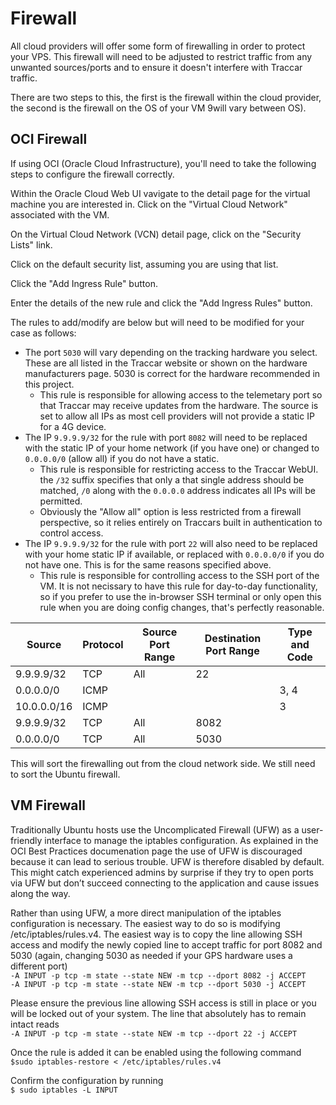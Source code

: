 # Firewall
All cloud providers will offer some form of firewalling in order to protect your VPS. This firewall will need to be adjusted to restrict traffic from any unwanted sources/ports and to ensure it doesn't interfere with Traccar traffic.

There are two steps to this, the first is the firewall within the cloud provider, the second is the firewall on the OS of your VM 9will vary between OS).

## OCI Firewall
If using OCI (Oracle Cloud Infrastructure), you'll need to take the following steps to configure the firewall correctly.

Within the Oracle Cloud Web UI vavigate to the detail page for the virtual machine you are interested in. Click on the "Virtual Cloud Network" associated with the VM.

On the Virtual Cloud Network (VCN) detail page, click on the "Security Lists" link.

Click on the default security list, assuming you are using that list.

Click the "Add Ingress Rule" button.

Enter the details of the new rule and click the "Add Ingress Rules" button.

The rules to add/modify are below but will need to be modified for your case as follows:
* The port `5030` will vary depending on the tracking hardware you select. These are all listed in the Traccar website or shown on the hardware manufacturers page. 5030 is correct for the hardware recommended in this project.
  * This rule is responsible for allowing access to the telemetary port so that Traccar may receive updates from the hardware. The source is set to allow all IPs as most cell providers will not provide a static IP for a 4G device.
* The IP `9.9.9.9/32` for the rule with port `8082` will need to be replaced with the static IP of your home network (if you have one) or changed to `0.0.0.0/0` (allow all) if you do not have a static.
  * This rule is responsible for restricting access to the Traccar WebUI. the `/32` suffix specifies that only a that single address should be matched, `/0` along with the `0.0.0.0` address indicates all IPs will be permitted.
  * Obviously the "Allow all" option is less restricted from a firewall perspective, so it relies entirely on Traccars built in authentication to control access.
* The IP `9.9.9.9/32` for the rule with port `22` will also need to be replaced with your home static IP if available, or replaced with `0.0.0.0/0` if you do not have one. This is for the same reasons specified above.
  * This rule is responsible for controlling access to the SSH port of the VM. It is not necissary to have this rule for day-to-day functionality, so if you prefer to use the in-browser SSH terminal or only open this rule when you are doing config changes, that's perfectly reasonable.

| Source          | Protocol | Source Port Range | Destination Port Range | Type and Code |
| --------------- | -------- | ----------------- | ---------------------- | ------------- |
| 9.9.9.9/32      | TCP      | All               | 22                     |               |
| 0.0.0.0/0       | ICMP     |                   |                        | 3, 4          |
| 10.0.0.0/16     | ICMP     |                   |                        | 3             |
| 9.9.9.9/32      | TCP      | All               | 8082                   |               |
| 0.0.0.0/0       | TCP      | All               | 5030                   |               |

This will sort the firewalling out from the cloud network side. We still need to sort the Ubuntu firewall.

## VM Firewall
Traditionally Ubuntu hosts use the Uncomplicated Firewall (UFW) as a user-friendly interface to manage the iptables configuration. As explained in the OCI Best Practices documenation page the use of UFW is discouraged because it can lead to serious trouble. UFW is therefore disabled by default. This might catch experienced admins by surprise if they try to open ports via UFW but don’t succeed connecting to the application and cause issues along the way.

Rather than using UFW, a more direct manipulation of the iptables configuration is necessary. The easiest way to do so is modifying /etc/iptables/rules.v4. The easiest way is to copy the line allowing SSH access and modify the newly copied line to accept traffic for port 8082 and 5030 (again, changing 5030 as needed if your GPS hardware uses a different port)\
`-A INPUT -p tcp -m state --state NEW -m tcp --dport 8082 -j ACCEPT`\
`-A INPUT -p tcp -m state --state NEW -m tcp --dport 5030 -j ACCEPT`

Please ensure the previous line allowing SSH access is still in place or you will be locked out of your system. The line that absolutely has to remain intact reads\
`-A INPUT -p tcp -m state --state NEW -m tcp --dport 22 -j ACCEPT`

Once the rule is added it can be enabled using the following command\
`$sudo iptables-restore < /etc/iptables/rules.v4`

Confirm the configuration by running\
`$ sudo iptables -L INPUT`